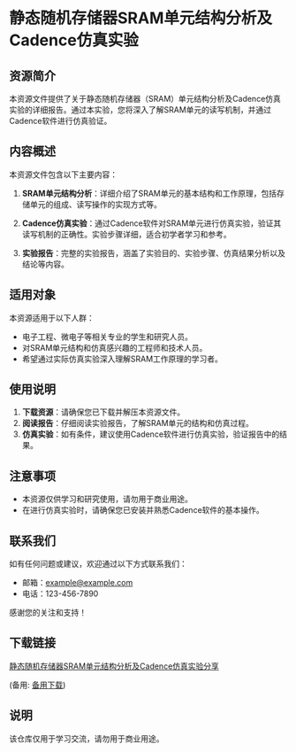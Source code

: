# 静态随机存储器SRAM单元结构分析及Cadence仿真实验

## 资源简介

本资源文件提供了关于静态随机存储器（SRAM）单元结构分析及Cadence仿真实验的详细报告。通过本实验，您将深入了解SRAM单元的读写机制，并通过Cadence软件进行仿真验证。

## 内容概述

本资源文件包含以下主要内容：

1. **SRAM单元结构分析**：详细介绍了SRAM单元的基本结构和工作原理，包括存储单元的组成、读写操作的实现方式等。

2. **Cadence仿真实验**：通过Cadence软件对SRAM单元进行仿真实验，验证其读写机制的正确性。实验步骤详细，适合初学者学习和参考。

3. **实验报告**：完整的实验报告，涵盖了实验目的、实验步骤、仿真结果分析以及结论等内容。

## 适用对象

本资源适用于以下人群：

- 电子工程、微电子等相关专业的学生和研究人员。
- 对SRAM单元结构和仿真感兴趣的工程师和技术人员。
- 希望通过实际仿真实验深入理解SRAM工作原理的学习者。

## 使用说明

1. **下载资源**：请确保您已下载并解压本资源文件。
2. **阅读报告**：仔细阅读实验报告，了解SRAM单元的结构和仿真过程。
3. **仿真实验**：如有条件，建议使用Cadence软件进行仿真实验，验证报告中的结果。

## 注意事项

- 本资源仅供学习和研究使用，请勿用于商业用途。
- 在进行仿真实验时，请确保您已安装并熟悉Cadence软件的基本操作。

## 联系我们

如有任何问题或建议，欢迎通过以下方式联系我们：

- 邮箱：example@example.com
- 电话：123-456-7890

感谢您的关注和支持！

## 下载链接
[静态随机存储器SRAM单元结构分析及Cadence仿真实验分享](https://pan.quark.cn/s/fc349529aada) 

(备用: [备用下载](https://pan.baidu.com/s/14QhQ2EPS8-kXfIKlWrYncA?pwd=1234))

## 说明

该仓库仅用于学习交流，请勿用于商业用途。
